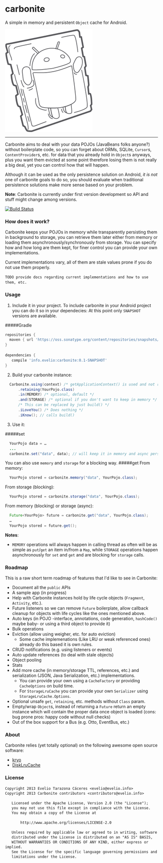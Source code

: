 carbonite
=========

A simple in memory and persistent `Object` cache for Android.

![Carbonite Android Logo](extra/logo/carbonite-android.png?raw=true)

<hr/>

Carbonite aims to deal with your data POJOs (JavaBeans folks anyone?) without boilerplate code, so you can forget about
ORMs, SQLite, `Cursor`s, `ContentProvider`s, etc. for data that you already hold in `Object`s anyways, plus you want them evicted at some point therefore losing them is not really a big deal, yet you can control how that will happen.

Although it can be used as the only persistence solution on Android, *it is not* one of carbonite goals to do so,
you should evaluate when traditional persistence solutions make more sense based on your problem.

**Note**: Carbonite is currently under first version development so API and stuff might change among versions.

[![Build Status](https://travis-ci.org/eveliotc/carbonite.png?branch=develop)](https://travis-ci.org/eveliotc/carbonite)

### How does it work?

Carbonite keeps your POJOs in memory while transparently persisting them in background to storage, you can retrieve them
 later either from memory or loading them asynchronously/synchronously from storage. You can specify how and how long
 are them kept, for finer control you can provide your own implementations.
 
Current implementations vary, all of them are stale values prone if you do not use them properly.

`TODO provide docs regarding current implementations and how to use them, etc.`

### Usage
1. Include it in your project. 
  To include carbonite in your Android project you can do it so in your dependecies:
  At this point only `SNAPSHOT` versions are available.

  #####Gradle
  ```groovy
  repositories {
    maven { url 'https://oss.sonatype.org/content/repositories/snapshots/' }
  }
  
  dependencies {
     compile 'info.evelio:carbonite:0.1-SNAPSHOT'
  }
  ```

2. Build your carbonite instance:
  ```java
    Carbonite.using(context) /* getApplicationContext() is used and not retained */
        .retaining(YourPojo.class)
        .in(MEMORY) /* optional, default */
        .and(STORAGE) /* optional if you don't want to keep in memory */
        /* This can be replaced by just build() */
        .iLoveYou() /* Does nothing */
        .iKnow(); // calls build()
  ```

3. Use it:
  
  #####set
  ```java
    YourPojo data = …
    ...
    carbonite.set("data", data); // will keep it in memory and async persist it to storage
  ```
  You can also use `memory` and `storage` for a blocking way.
  #####get
  From memory:
  ```java
    YourPojo stored = carbonite.memory("data", YourPojo.class);
  ```
  From storage (blocking):
  ```java
    YourPojo stored = carbonite.storage("data", YourPojo.class);
  ```
  From memory (blocking) or storage (async):
  ```java
    Future<YourPojo> future = carbonite.get("data", YourPojo.class);
    …
    YourPojo stored = future.get();
  ```

**Notes**:

- `MEMORY` operations will always happen in calling thread as often will be as simple as `put`/`get` an item in/from a `Map`, while `STORAGE` operations happen asynchronously for `set` and `get` and are blocking for `storage` calls.

### Roadmap
This is a raw short term roadmap of features that I'd like to see in Carbonite:

- Document all the `public` APIs
- A sample app (in progress)
- Help with Carbonite instances hold by life cycle objects (`Fragment`, `Activity`, etc.).
- Future listeners so we can remove `Future` boilerplate, allow callback cleanup for objects with life cycles like the ones mentioned above.
- Auto keys (in POJO -interface, annotations, code generation, `hashCode()` maybe baby- or using a third object to provide it)
- Bulk operations
- Eviction (allow using weigher, etc. for auto eviction)
  - Some cache implemenations (Like LRU or weak referenced ones) already do this based it is own rules.
- CRUD notifications (e.g. using listeners or events)
- Auto update references (to deal with stale objects)
- Object pooling
- Stats
- Add more cache (in memory/storage TTL, references, etc.) and serialization (JSON, Java Serialization, etc.) implementations.
  - You can provide your own using a `CacheFactory` or providing `CacheOptions` on build time.
  - For `StorageLruCache` you can provide your own `Serializer` using `StorageLruCache.Options`.
- Optional unsafe `get`, `retaining`, etc. methods without `Class` param.
- Empty/wrap `Object`s, instead of returning a `Future` return an empty instance which will contain the proper data once object is loaded (cons: bug prone pros: happy code without null checks)
- Out of the box support for a Bus (e.g. Otto, EventBus, etc.)

### About

Carbonite relies (yet totally optional) on the following awesome open source software:

- [kryo](https://code.google.com/p/kryo)
- [DiskLruCache](https://github.com/JakeWharton/DiskLruCache)

### License
```
Copyright 2013 Evelio Tarazona Cáceres <evelio@evelio.info>
Copyright 2013 Carbonite contributors <contributors@evelio.info>

   Licensed under the Apache License, Version 2.0 (the "License");
   you may not use this file except in compliance with the License.
   You may obtain a copy of the License at

       http://www.apache.org/licenses/LICENSE-2.0

   Unless required by applicable law or agreed to in writing, software
   distributed under the License is distributed on an "AS IS" BASIS,
   WITHOUT WARRANTIES OR CONDITIONS OF ANY KIND, either express or implied.
   See the License for the specific language governing permissions and
   limitations under the License.
```
